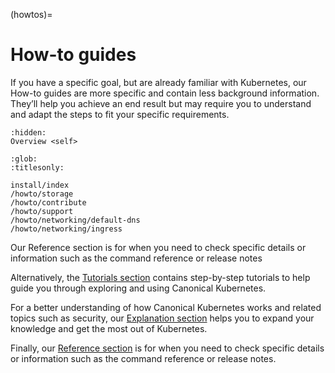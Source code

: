 (howtos)=
# How-to guides

If you have a specific goal, but are already familiar with Kubernetes, our How-to guides are more specific and contain less background information. They’ll help you achieve an end result but may require you to understand and adapt the steps to fit your specific requirements.

```{toctree}
:hidden:
Overview <self>
```

```{toctree}
:glob:
:titlesonly:

install/index
/howto/storage
/howto/contribute
/howto/support
/howto/networking/default-dns
/howto/networking/ingress
```


Our Reference section is for when you need to check specific details or information
such as the command reference or release notes

Alternatively, the [Tutorials section] contains step-by-step tutorials to help
guide you through exploring and using Canonical Kubernetes.

For a better understanding of how Canonical Kubernetes works and related topics
such as security, our [Explanation section] helps you to expand your knowledge
and get the most out of Kubernetes.

Finally, our [Reference section] is for when you need to check specific details
or information such as the command reference or release notes.

<!--LINKS -->
[Tutorials section]: ../tutorial/index
[Explanation section]: ../explanation/index
[Reference section]: ../reference/index
